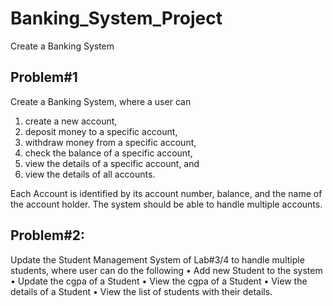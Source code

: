 # Banking_System_Project
Create a Banking System
## Problem#1
Create a Banking System, where a user can 
1) create a new account,
2) deposit money to a specific account,
3) withdraw money from a specific account,
4) check the balance of a specific account,
5) view the details of a specific account, and
6) view the details of all accounts.

Each Account is identified by its account number, balance, and the name of the account holder. The system should be able to handle multiple accounts.

## Problem#2:
Update the Student Management System of Lab#3/4 to handle multiple students, where user can do
the following
• Add new Student to the system
• Update the cgpa of a Student
• View the cgpa of a Student
• View the details of a Student
• View the list of students with their details.
